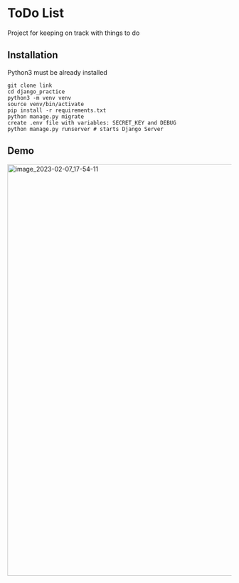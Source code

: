 # ToDo List

Project for keeping on track with things to do


## Installation

Python3 must be already installed

```shell
git clone link
cd django_practice
python3 -m venv venv
source venv/bin/activate
pip install -r requirements.txt
python manage.py migrate
create .env file with variables: SECRET_KEY and DEBUG
python manage.py runserver # starts Django Server
```

## Demo
<img width="925" alt="image_2023-02-07_17-54-11" src="https://user-images.githubusercontent.com/102927189/217655487-b741e8f1-0a43-423e-b3ae-1784be430d6e.png">

